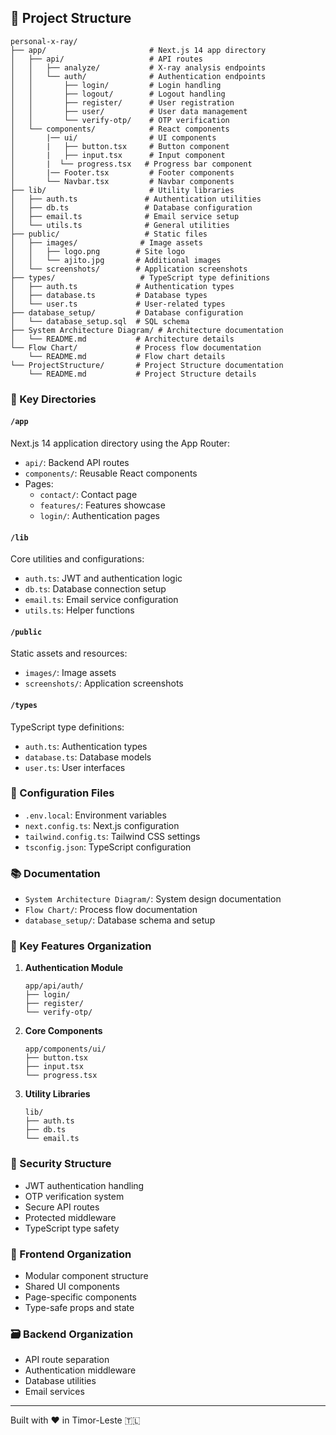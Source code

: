 ## 📁 Project Structure

```
personal-x-ray/
├── app/                       # Next.js 14 app directory
│   ├── api/                   # API routes
│   │   ├── analyze/           # X-ray analysis endpoints
│   │   └── auth/              # Authentication endpoints
│   │       ├── login/         # Login handling
│   │       ├── logout/        # Logout handling
│   │       ├── register/      # User registration
│   │       ├── user/          # User data management
│   │       └── verify-otp/    # OTP verification
│   └── components/            # React components
│       |── ui/                # UI components
│       |   ├── button.tsx     # Button component
│       |   ├── input.tsx      # Input component
│       |  └── progress.tsx   # Progress bar component
│       |── Footer.tsx         # Footer components
│       └── Navbar.tsx         # Navbar components
├── lib/                       # Utility libraries
│   ├── auth.ts               # Authentication utilities
│   ├── db.ts                 # Database configuration
│   ├── email.ts              # Email service setup
│   └── utils.ts              # General utilities
├── public/                   # Static files
│   ├── images/              # Image assets
│   │   ├── logo.png        # Site logo
│   │   └── ajito.jpg       # Additional images
│   └── screenshots/        # Application screenshots
├── types/                   # TypeScript type definitions
│   ├── auth.ts             # Authentication types
│   ├── database.ts         # Database types
│   └── user.ts             # User-related types
├── database_setup/         # Database configuration
│   └── database_setup.sql  # SQL schema
├── System Architecture Diagram/ # Architecture documentation
│   └── README.md           # Architecture details
└── Flow Chart/             # Process flow documentation
    └── README.md           # Flow chart details
└── ProjectStructure/       # Project Structure documentation
    └── README.md           # Project Structure details
```

### 📂 Key Directories

#### `/app`

Next.js 14 application directory using the App Router:

- `api/`: Backend API routes
- `components/`: Reusable React components
- Pages:
  - `contact/`: Contact page
  - `features/`: Features showcase
  - `login/`: Authentication pages

#### `/lib`

Core utilities and configurations:

- `auth.ts`: JWT and authentication logic
- `db.ts`: Database connection setup
- `email.ts`: Email service configuration
- `utils.ts`: Helper functions

#### `/public`

Static assets and resources:

- `images/`: Image assets
- `screenshots/`: Application screenshots

#### `/types`

TypeScript type definitions:

- `auth.ts`: Authentication types
- `database.ts`: Database models
- `user.ts`: User interfaces

### 🔧 Configuration Files

- `.env.local`: Environment variables
- `next.config.ts`: Next.js configuration
- `tailwind.config.ts`: Tailwind CSS settings
- `tsconfig.json`: TypeScript configuration

### 📚 Documentation

- `System Architecture Diagram/`: System design documentation
- `Flow Chart/`: Process flow documentation
- `database_setup/`: Database schema and setup

### 🎯 Key Features Organization

1. **Authentication Module**

   ```
   app/api/auth/
   ├── login/
   ├── register/
   └── verify-otp/
   ```

2. **Core Components**

   ```
   app/components/ui/
   ├── button.tsx
   ├── input.tsx
   └── progress.tsx
   ```

3. **Utility Libraries**
   ```
   lib/
   ├── auth.ts
   ├── db.ts
   └── email.ts
   ```

### 🔐 Security Structure

- JWT authentication handling
- OTP verification system
- Secure API routes
- Protected middleware
- TypeScript type safety

### 📱 Frontend Organization

- Modular component structure
- Shared UI components
- Page-specific components
- Type-safe props and state

### 🗃️ Backend Organization

- API route separation
- Authentication middleware
- Database utilities
- Email services

---

Built with ❤️ in Timor-Leste 🇹🇱
